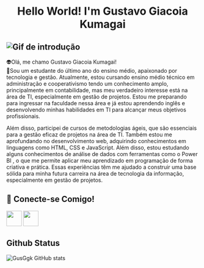 <h1 align="center"> Hello World! I'm Gustavo Giacoia Kumagai </h1>


![Gif de introdução](https://user-images.githubusercontent.com/74038190/225813708-98b745f2-7d22-48cf-9150-083f1b00d6c9.gif)
-------------
👽Olá, me chamo Gustavo Giacoia Kumagai! <br>
💬Sou um estudante do último ano do ensino médio, apaixonado por tecnologia e gestão. Atualmente, estou cursando ensino médio técnico em administração e cooperativismo tendo um conhecimento amplo, principalmente em contabilidade, mas meu verdadeiro interesse está na área de TI, especialmente em gestão de projetos. Estou me preparando para ingressar na faculdade nessa área e já estou aprendendo inglês e desenvolvendo minhas habilidades em TI para alcançar meus objetivos profissionais.

Além disso, participei de cursos de metodologias ágeis, que são essenciais para a gestão eficaz de projetos na área de TI. Também estou me aprofundando no desenvolvimento web, adquirindo conhecimentos em linguagens como HTML, CSS e JavaScript. Além disso, estou estudando alguns conhecimentos de análise de dados com ferramentas como o Power BI , o que me permite aplicar meu aprendizado em programação de forma criativa e prática. Essas experiências têm me ajudado a construir uma base sólida para minha futura carreira na área de tecnologia da informação, especialmente em gestão de projetos.
## 🛜 Conecte-se Comigo!
<img src="https://cdn.jsdelivr.net/gh/devicons/devicon@latest/icons/linkedin/linkedin-plain.svg" width="40px">
<img src="https://cdn.jsdelivr.net/gh/devicons/devicon@latest/icons/linkedin/linkedin-plain.svg" width="40px">



## Github Status
![GusGgk GitHub stats](https://github-readme-stats.vercel.app/api?username=GusGgk&show_icons=true&theme=highcontrast)
